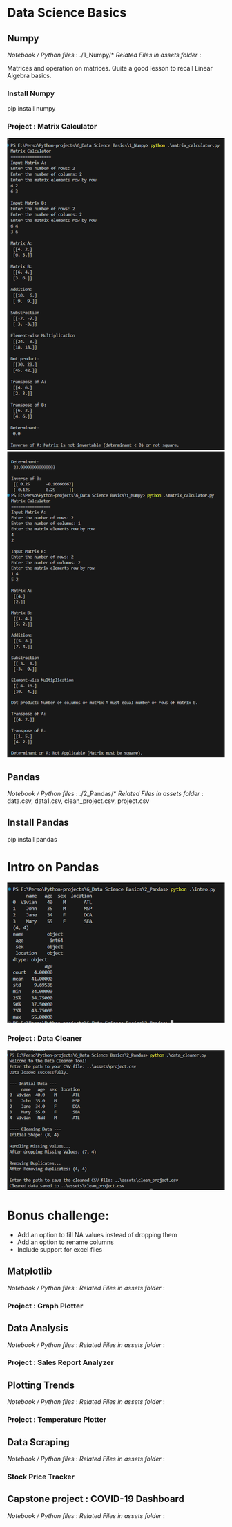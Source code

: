 # Data Science Basics

## Numpy
*Notebook / Python files* : ./1_Numpy/*
*Related Files in assets folder* :

Matrices and operation on matrices. Quite a good lesson to recall Linear Algebra basics.

### Install Numpy
pip install numpy

### Project : Matrix Calculator
![alt text](./screenshots/{53DA9D87-F20D-4720-8630-0C1B5F1B5860}.png)
![alt text](./screenshots/{E17F91B3-7F76-4320-80EC-726825DD9D89}.png)


## Pandas
*Notebook / Python files* : ./2_Pandas/*
*Related Files in assets folder* : data.csv, data1.csv, clean_project.csv, project.csv

## Install Pandas
pip install pandas

# Intro on Pandas
![alt text](./screenshots/{55EC999D-8958-400F-8A12-838B788B4273}.png)

### Project : Data Cleaner
![alt text](./screenshots/{58ED071D-00A9-4631-87B3-E461C37BA735}.png)

# Bonus challenge:
- Add an option to fill NA values instead of dropping them
- Add an option to rename columns
- Include support for excel files

## Matplotlib
*Notebook / Python files* :
*Related Files in assets folder* :

### Project : Graph Plotter

## Data Analysis
*Notebook / Python files* :
*Related Files in assets folder* :

### Project : Sales Report Analyzer

## Plotting Trends
*Notebook / Python files* :
*Related Files in assets folder* :

### Project : Temperature Plotter

## Data Scraping
*Notebook / Python files* :
*Related Files in assets folder* :

### Stock Price Tracker

## Capstone project : COVID-19 Dashboard
*Notebook / Python files* :
*Related Files in assets folder* :

